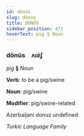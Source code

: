 ```yaml
---
id: dönüs
slug: dönüs
title: DÖNÜS
sidebar_position: 471
hoverText: pig § Noun
---
```


### dönüs&emsp;<span kind="abugida">ʌıƨ́ʄ</span>

*pig* **§** Noun

**Verb**: to be a pig/swine

**Noun**: pig/swine

**Modifier**: pig/swine-related

Azerbaijani donuz undefined

*Turkic Language Family*